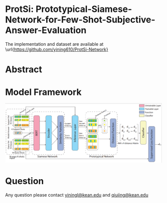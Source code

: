# ProtSi: Prototypical-Siamese-Network-for-Few-Shot-Subjective-Answer-Evaluation

The implementation and dataset are available at \url{https://github.com/yining610/ProtSi-Network}

# Abstract

# Model Framework
![Alt text](/label.png?raw=true "The model structure of supervised part of ProtSiNet")


# Question
Any question please contact yiningl@kean.edu and qiujing@kean.edu


